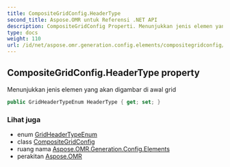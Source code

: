 ```yaml
---
title: CompositeGridConfig.HeaderType
second_title: Aspose.OMR untuk Referensi .NET API
description: CompositeGridConfig Properti. Menunjukkan jenis elemen yang akan digambar di awal grid
type: docs
weight: 110
url: /id/net/aspose.omr.generation.config.elements/compositegridconfig/headertype/
---
```

## CompositeGridConfig.HeaderType property

Menunjukkan jenis elemen yang akan digambar di awal grid

```csharp
public GridHeaderTypeEnum HeaderType { get; set; }
```

### Lihat juga

* enum [GridHeaderTypeEnum](../../../aspose.omr.generation.config.enums/gridheadertypeenum/)
* class [CompositeGridConfig](../)
* ruang nama [Aspose.OMR.Generation.Config.Elements](../../compositegridconfig/)
* perakitan [Aspose.OMR](../../../)


